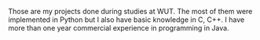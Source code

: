 Those are my projects done during studies at WUT. The most of them were implemented in Python but I also have basic knowledge in C, C++. I have more than one year commercial experience in programming in Java.
